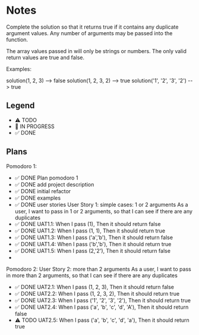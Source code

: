 # Notes

Complete the solution so that it returns true if it contains any duplicate argument values. Any number of arguments may be passed into the function.

The array values passed in will only be strings or numbers. The only valid return values are true and false.

Examples:

solution(1, 2, 3)             -->  false
solution(1, 2, 3, 2)          -->  true
solution('1', '2', '3', '2')  -->  true

## Legend
- ⚠ TODO
- 🚧 IN PROGRESS
- ✅ DONE

## Plans

Pomodoro 1:

- ✅ DONE Plan pomodoro 1
- ✅ DONE add project description
- ✅ DONE initial refactor
- ✅ DONE examples
- ✅ DONE user stories
User Story 1: simple cases: 1 or 2 arguments
As a user, I want to pass in 1 or 2 arguments, so that I can see if there are any duplicates
- ✅ DONE UAT1.1: When I pass (1), Then it should return false
- ✅ DONE UAT1.2: When I pass (1, 1), Then it should return true
- ✅ DONE UAT1.3: When I pass ('a','b'), Then it should return false
- ✅ DONE UAT1.4: When I pass ('b','b'), Then it should return true
- ✅ DONE UAT1.5: When I pass (2,'2'), Then it should return false
- 
Pomodoro 2:
User Story 2: more than 2 arguments
As a user, I want to pass in more than 2 arguments, so that I can see if there are any duplicates
- ✅ DONE UAT2.1: When I pass (1, 2, 3), Then it should return false
- ✅ DONE UAT2.2: When I pass (1, 2, 3, 2), Then it should return true
- ✅ DONE UAT2.3: When I pass ('1', '2', '3', '2'), Then it should return true
- ✅ DONE UAT2.4: When I pass ('a', 'b', 'c', 'd', 'A'), Then it should return false
- ⚠ TODO UAT2.5: When I pass ('a', 'b', 'c', 'd', 'a'), Then it should return true